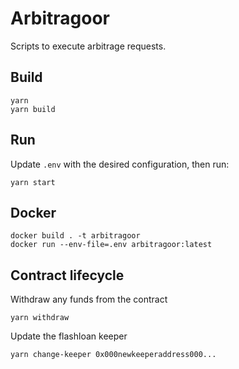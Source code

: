 # Arbitragoor

Scripts to execute arbitrage requests.

## Build

```
yarn
yarn build
```

## Run

Update `.env` with the desired configuration, then run:
```
yarn start
```

## Docker

```
docker build . -t arbitragoor
docker run --env-file=.env arbitragoor:latest
```

## Contract lifecycle

Withdraw any funds from the contract
```
yarn withdraw
```

Update the flashloan keeper
```
yarn change-keeper 0x000newkeeperaddress000...
```
